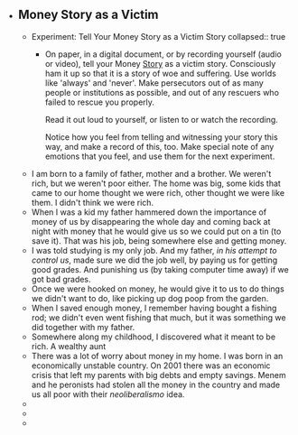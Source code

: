 - ## Money Story as a Victim
	- Experiment: Tell Your Money Story as a Victim Story
	  collapsed:: true
		- On paper, in a digital document, or by recording yourself (audio or video), tell your Money [Story](https://storyworld.mystrikingly.com/)
		   as a victim story. Consciously ham it up so that it is a story of woe 
		  and suffering. Use worlds like 'always' and 'never'. Make persecutors 
		  out of as many people or institutions as possible, and out of any 
		  rescuers who failed to rescue you properly.
		  
		  Read it out loud to yourself, or listen to or watch the recording.
		  
		  Notice how you feel from telling and witnessing your story this way, and make a record of this, too. Make special note of any emotions that you feel, and use them for the next experiment.
	- I am born to a family of father, mother and a brother. We weren't rich, but we weren't poor either. The home was big, some kids that came to our home thought we were rich, other thought we were like them. I didn't think we were rich.
	- When I was a kid my father hammered down the importance of money of us by disappearing the whole day and coming back at night with money that he would give us so we could put on a tin (to save it). That was his job, being somewhere else and getting money.
	- I was told studying is my only job. And my father, _in his attempt to control us_,  made sure we did the job well, by paying us for getting good grades. And punishing us (by taking computer time away) if we got bad grades.
	- Once we were hooked on money, he would give it to us to do things we didn't want to do, like picking up dog poop from the garden.
	- When I saved enough money, I remember having bought a fishing rod; we didn't even went fishing that much, but it was something we did together with my father.
	- Somewhere along my childhood, I discovered what it meant to be rich. A wealthy aunt
	- There was a lot of worry about money in my home. I was born in an economically unstable country. On 2001 there was an economic crisis that left my parents with big debts and empty savings. Menem and he peronists had stolen all the money in the country and made us all poor with their _neoliberalismo_ idea.
	-
	-
	-